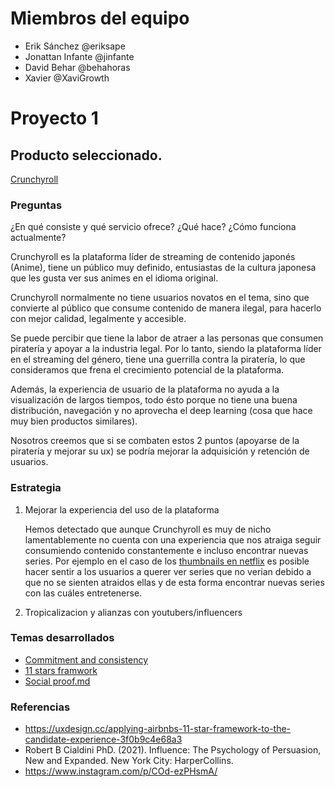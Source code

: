 # Miembros del equipo

- Erik Sánchez @eriksape
- Jonattan Infante @jinfante
- David Behar @behahoras
- Xavier @XaviGrowth

# Proyecto 1

## Producto seleccionado.

[Crunchyroll](https://www.crunchyroll.com/es)

### Preguntas

¿En qué consiste y qué servicio ofrece? ¿Qué hace? ¿Cómo funciona actualmente?

Crunchyroll es la plataforma líder de streaming de contenido japonés (Anime), tiene un público muy definido, entusiastas de la cultura japonesa que les gusta ver sus animes en el idioma original.

Crunchyroll normalmente no tiene usuarios novatos en el tema, sino que convierte al público que consume contenido de manera ilegal, para hacerlo con mejor calidad, legalmente y accesible.

Se puede percibir que tiene la labor de atraer a las personas que consumen piratería y apoyar a la industria legal. Por lo tanto, siendo la plataforma líder en el streaming del género, tiene una guerrilla contra la piratería, lo que consideramos que frena el crecimiento potencial de la plataforma.

Además, la experiencia de usuario de la plataforma no ayuda a la visualización de largos tiempos, todo ésto porque no tiene una buena distribución, navegación y no aprovecha el deep learning (cosa que hace muy bien productos similares).

Nosotros creemos que si se combaten estos 2 puntos (apoyarse de la piratería y mejorar su ux) se podría mejorar la adquisición y retención de usuarios.


### Estrategia

1. Mejorar la experiencia del uso de la plataforma

    Hemos detectado que aunque Crunchyroll es muy de nicho lamentablemente no cuenta con una experiencia que nos atraiga seguir consumiendo contenido constantemente e incluso encontrar nuevas series. Por ejemplo en el caso de los [thumbnails en netflix](https://www.instagram.com/p/COd-ezPHsmA/) es posible hacer sentir a los usuarios a querer ver series que no verian debido a que no se sienten atraidos ellas y de esta forma encontrar nuevas series con las cuáles entretenerse.


2. Tropicalizacion y alianzas con youtubers/influencers

### Temas desarrollados

- [Commitment and consistency](./project-1/commitment-and-consistency.md)
- [11 stars framwork](./project-1/11-stars-framework.md)
- [Social proof.md](./project-1/social-proof.md)

### Referencias
- https://uxdesign.cc/applying-airbnbs-11-star-framework-to-the-candidate-experience-3f0b9c4e68a3
- Robert B Cialdini PhD. (2021). Influence: The Psychology of Persuasion, New and Expanded. New York City: HarperCollins.
- https://www.instagram.com/p/COd-ezPHsmA/

